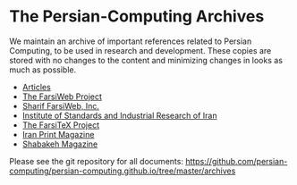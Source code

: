 # The Persian-Computing Archives

We maintain an archive of important references related to Persian Computing, to be used in research
and development. These copies are stored with no changes to the content and minimizing changes in
looks as much as possible.

-   [Articles](Articles/)
-   [The FarsiWeb Project](FarsiWeb-Project/)
-   [Sharif FarsiWeb, Inc.](Sharif-FarsiWeb-Inc/)
-   [Institute of Standards and Industrial Research of Iran](ISIRI/)
-   [The FarsiTeX Project](http://persian-computing.org/farsitex/)
-   [Iran Print Magazine](Iran-Print-Magazine/)
-   [Shabakeh Magazine](Shabakeh-Magazine/)

Please see the git repository for all documents:
<https://github.com/persian-computing/persian-computing.github.io/tree/master/archives>
